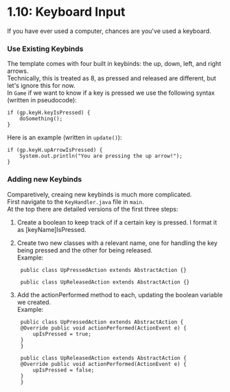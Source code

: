# 1.10: Keyboard Input

If you have ever used a computer, chances are you've used a keyboard.  

### Use Existing Keybinds

The template comes with four built in keybinds: the up, down, left, and right arrows.  
Technically, this is treated as 8, as pressed and released are different, but let's ignore this for now.  
In `Game` if we want to know if a key is pressed we use the following syntax (written in pseudocode):

    if (gp.keyH.keyIsPressed) {
        doSomething();
    }

Here is an example (written in `update()`):

    if (gp.keyH.upArrowIsPressed) {
        System.out.println("You are pressing the up arrow!");
    }
    
### Adding new Keybinds

Comparetively, creaing new keybinds is much more complicated.  
First navigate to the `KeyHandler.java` file in `main`.  
At the top there are detailed versions of the first three steps:  
1. Create a boolean to keep track of if a certain key is pressed. I format it as [keyName]IsPressed.  
2. Create two new classes with a relevant name, one for handling the key being pressed and the other for being released.  
Example:

    	public class UpPressedAction extends AbstractAction {}
	
    	public class UpReleasedAction extends AbstractAction {}
	
3. Add the actionPerformed method to each, updating the boolean variable we created.  
Example:

	    public class UpPressedAction extends AbstractAction {
		@Override public void actionPerformed(ActionEvent e) {
		    upIsPressed = true;
		}
	    }

	    public class UpReleasedAction extends AbstractAction {
		@Override public void actionPerformed(ActionEvent e) {
		    upIsPressed = false;
		}
	    }
